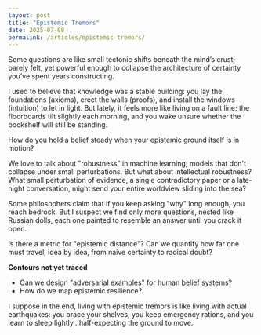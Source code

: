 ```yaml
---
layout: post
title: "Epistemic Tremors"
date: 2025-07-08
permalink: /articles/epistemic-tremors/
---
```

Some questions are like small tectonic shifts beneath the mind’s crust; barely felt, yet powerful enough to collapse the architecture of certainty you’ve spent years constructing.

I used to believe that knowledge was a stable building: you lay the foundations (axioms), erect the walls (proofs), and install the windows (intuition) to let in light. But lately, it feels more like living on a fault line: the floorboards tilt slightly each morning, and you wake unsure whether the bookshelf will still be standing.

How do you hold a belief steady when your epistemic ground itself is in motion?

We love to talk about "robustness" in machine learning; models that don't collapse under small perturbations. But what about intellectual robustness? What small perturbation of evidence, a single contradictory paper or a late-night conversation, might send your entire worldview sliding into the sea?

Some philosophers claim that if you keep asking "why" long enough, you reach bedrock. But I suspect we find only more questions, nested like Russian dolls, each one painted to resemble an answer until you crack it open.

Is there a metric for "epistemic distance"? Can we quantify how far one must travel, idea by idea, from naive certainty to radical doubt?

**Contours not yet traced**
- Can we design "adversarial examples" for human belief systems?
- How do we map epistemic resilience?

I suppose in the end, living with epistemic tremors is like living with actual earthquakes: you brace your shelves, you keep emergency rations, and you learn to sleep lightly...half-expecting the ground to move.
